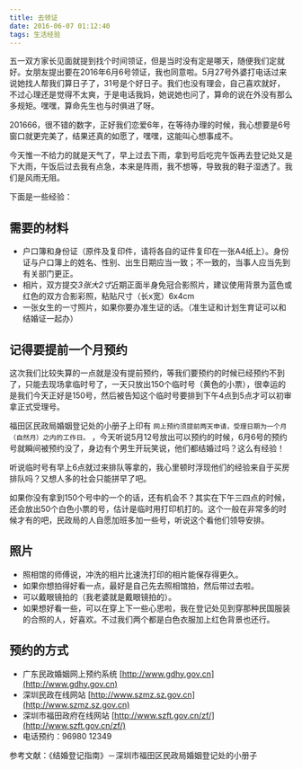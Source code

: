 ```yaml
---
title: 去领证
date: 2016-06-07 01:12:40
tags: 生活经验
---
```


五一双方家长见面就提到找个时间领证，但是当时没有定是哪天，随便我们定就好。女朋友提出要在2016年6月6号领证，我也同意啦。5月27号外婆打电话过来说她找人帮我们算日子了，31号是个好日子。我们也没有理会，自己喜欢就好，不过心理还是觉得不太爽，于是电话我妈，她说她也问了，算命的说在外没有那么多规矩。嘿嘿，算命先生也与时俱进了呀。

201666，很不错的数字，正好我们恋爱6年，在等待办理的时候，我心想要是6号窗口就更完美了，结果还真的如愿了，嘿嘿，这能叫心想事成不。

<!--more-->

今天惟一不给力的就是天气了，早上过去下雨，拿到号后吃完午饭再去登记处又是下大雨，午饭后过去我有点急，本来是阵雨，我不想等，导致我的鞋子湿透了。我们是风雨无阻。

下面是一些经验：

##  需要的材料
- 户口簿和身份证（原件及复印件，请将各自的证件复印在一张A4纸上）。身份证与户口簿上的姓名、性别、出生日期应当一致；不一致的，当事人应当先到有关部门更正。
- 相片，双方提交*3张大2寸*近期正面半身免冠合影照片，建议使用背景为蓝色或红色的双方合影彩照，粘贴尺寸（长x宽）6x4cm
- 一张女生的一寸照片，如果你要办准生证的话。（准生证和计划生育证可以和结婚证一起办）


## 记得要提前一个月预约

这次我们比较失算的一点就是没有提前预约，等我们要预约的时候已经预约不到了，只能去现场拿临时号了，一天只放出150个临时号（黄色的小票），很幸运的是我们今天正好是150号，然后被告知这个临时号要排到下午4点到5点才可以初审拿正式受理号。

福田区民政局婚姻登记处的小册子上印有 `网上预约须提前两天申请，受理日期为一个月（自然月）之内的工作日。` ，今天听说5月12号放出可以预约的时候，6月6号的预约号就瞬间被预约没了，身边有个男生开玩笑说，他们都结婚过吗？这么有经验！

听说临时号有早上6点就过来排队等拿的，我心里顿时浮现他们的经验来自于买房排队吗？又想人多的社会只能拼早了吧。

如果你没有拿到150个号中的一个的话，还有机会不？其实在下午三四点的时候，还会放出50个白色小票的号，估计是临时用打印机打的。这个一般在非常多的时候才有的吧，民政局的人自愿加班多加一些号，听说这个看他们领导安排。



## 照片

- 照相馆的师傅说，冲洗的相片比速洗打印的相片能保存得更久。
- 如果你想拍得好看一点，最好是自己先去照相馆拍，然后带过去啦。
- 可以戴眼镜拍的（我老婆就是戴眼镜拍的）。
- 如果想好看一些，可以在穿上下一些心思啦，我在登记处见到穿那种民国服装的合照的人，好喜欢。不过我们两个都是白色衣服加上红色背景也还行。


## 预约的方式

- 广东民政婚姻网上预约系统 [http://www.gdhy.gov.cn](http://www.gdhy.gov.cn)
- 深圳民政在线网站 [http://www.szmz.sz.gov.cn](http://www.szmz.sz.gov.cn)
- 深圳市福田政府在线网站 [http://www.szft.gov.cn/zf/](http://www.szft.gov.cn/zf/)
- 电话预约：96980 12349


参考文献：《结婚登记指南》－深圳市福田区民政局婚姻登记处的小册子


